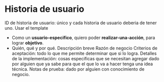 # Historia de usuario
ID de historia de usuario: único y cada historia de usuario deberia de tener uno.
Usar el template
- Como un **usuario-especifico**, quiero poder **realizar-una-acción**, para lograr **objetivo**.
- Quién, qué y por qué.
Descripción breve
Razón de negocio
Criterios de aceptación: todo lo que me permite determinar que si lo logra.
Detalles de la implementación: cosas especificas que se necesitan agregar dado por alguien que ya sabe para que el que lo va a hacer tenga una idea técnica.
Notas de prueba: dado por alguien con conocimiento de negocio.